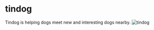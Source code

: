 # tindog
Tindog is helping dogs meet new and interesting dogs nearby.
![tindog](https://github.com/karinahuizar/tindog/assets/16652730/a7f3fca2-abff-4176-8f15-2df86dd7838c)
